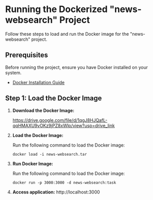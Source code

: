 # Running the Dockerized "news-websearch" Project

Follow these steps to load and run the Docker image for the "news-websearch" project.

## Prerequisites

Before running the project, ensure you have Docker installed on your system.

- [Docker Installation Guide](https://www.docker.com/get-started)

## Step 1: Load the Docker Image

1. **Download the Docker Image:**

   https://drive.google.com/file/d/1qgJ8HJQafL-qqHMAXU9vOKz9jPZ8xWlp/view?usp=drive_link

2. **Load the Docker Image:**

   Run the following command to load the Docker image:

   ```shell
   docker load -i news-websearch.tar
   ```

3. **Run Docker Image:**

   Run the following command to load the Docker image:

   ```shell
   docker run -p 3000:3000 -d news-websearch:task
   ```

4. **Access application:**
   http://localhost:3000
